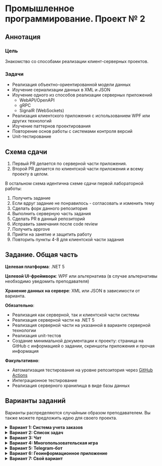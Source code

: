 # Промышленное программирование. Проект № 2

## Аннотация

### Цель
Знакомство со способами реализации клиент-серверных проектов.

### Задачи
* Реализация объектно-ориентированной модели данных
* Изучение сериализации данных в XML и JSON
* Изучение одного из способов реализации серверных приложений
  * WebAPI/OpenAPI
  * gRPC
  * SignalR (WebSockets)
* Реализация клиентского приложения с использованием WPF или других технологий
* Изучение паттернов проектирования
* Повторение основ работы с системами контроля версий
* Unit-тестирование

## Схема сдачи

1. Первый PR делается по серверной части приложения.
2. Второй PR делается по клиентской части приложения и всему проекту в целом.

В остальном схема идентична схеме сдачи первой лабораторной работы:
1. Получить задание
2. Если вдруг задание не понравилось - согласовать и изменить тему
3. Сделать форк данного репозитория
4. Выполнить серверную часть задания
5. Сделать PR в данный репозиторий
6. Исправить замечания после code review
7. Получить approve 
8. Прийти на занятие и защитить работу
9. Повторить пункты 4-8 для клиентской части задания

## Задание. Общая часть

**Целевая платформа**: .NET 5

**Целевой UI-фреймворк**: WPF или альтернатива (в случае альтернативы необходимо уведомить преподавателя)

**Хранение данных на сервере**: XML или JSON в зависимости от варианта.

**Обязательно**:
* Реализация как серверной, так и клиентской части системы
* Реализация серверной части на .NET 5
* Реализация серверной части на указанной в варианте серверной технологии
* Реализация unit-тестов
* Создание минимальной документации к проекту: страница на GitHub с информацией о задании, скриншоты приложения и прочая информация

**Факультативно**:
* Автоматизация тестирования на уровне репозитория через [GitHub Actions](https://docs.github.com/en/actions/learn-github-actions/understanding-github-actions)
* Интеграционное тестирование
* Реализация серверного хранилища в виде базы данных

## Варианты заданий

Варианты распределяются случайным образом преподавателем.
Вы также можете предложить идею для своего проекта.

<details>
  <summary><strong>Вариант 1: Система учета заказов</strong></summary>
  <p></p>

  Вы разрабатываете систему по продаже свежих фруктов.
  Пользователем системы является поставщик продукции, которому необходимо вести учет сведений о продажах.

  Минимальный функционал:
  - хранение информации о продуктах
  - хранение информации о клиентах
  - хранение информации о заказах
  - выполнение CRUD-операций с перечисленными выше сущностями
  - управление статусами заказов
  - вывод отчета за месяц - самые продающиеся продукты и их суммарная стоимость

  Варианты серверных технологий:
  - OpenAPI
  - gRPC
</details>

<details>
  <summary><strong>Вариант 2: Список задач</strong></summary>
  <p></p>

  Вы разрабатываете корпоративную систему ведения задач.

  Задачи представляют собой:
  - текстовый заголовок 
  - текстовое описание
  - статус
  - кому назначена
  - набор тэгов, ассоциированных с задачей

  Минимальный функционал:
  - хранение информации о задачах
  - хранение информации об исполнителях задач
  - хранение информации о тэгах
  - выполнение CRUD-операций с перечисленными выше сущностями
  - управление статусами задач

  Варианты серверных технологий:
  - OpenAPI
  - gRPC
</details>

<details>
  <summary><strong>Вариант 3: Чат</strong></summary>
  <p></p>

  Вы разрабатываете чат для обмена текстовыми сообщениями между пользователями.

  Минимальный функционал:
  - хранение информации о пользователях на сервере
  - хранение истории сообщений на клиентах
  - поддержка групповых чатов с сохранением истории и состава группы на сервере

  Варианты серверных технологий:  
  - gRPC
  - SignalR
</details>

<details>
  <summary><strong>Вариант 4: Многопользовательская игра</strong></summary>
  <p></p>

  Вы разрабатываете игру, в которую могут одновременно играть несколько пользователей.

  Варианты:
  - Driving game - "гонки"
  - Snake game - "змейка"
  - Pong game - "пинг-понг"

  Минимальный функционал:
  - обеспечение работы нескольких пользователей
  - хранение информации о пользователях на сервере
  - хранение информации о набранных очках на сервере

  В качестве клиентского приложения может выступать как WPF-приложение, так и Unity

  Варианты серверных технологий:  
  - gRPC
  - SignalR
</details>

<details>
  <summary><strong>Вариант 5: Telegram-бот</strong></summary>
  <p></p>

  Необходимо реализовать бота для Telegram, который будет оповещать в нужное время пользователя о предстоящем событии (например, предстоящей лекции).

  Перечень событий должен храниться на сервере

  Добавление события должно производиться в клиентском приложении (вне Telegram)

  Минимальный функционал:
  - хранение событий в привязке к пользователю
  - обеспечение CRUD-операций с событиями
  - поддержка повторяемых событий (например, раз в неделю в указанное время)

  Библиотека для работы с API Telegram: https://github.com/TelegramBots/telegram.bot

  Варианты серверных технологий:  
  - OpenAPI
  - gRPC
</details>

<details>
  <summary><strong>Вариант 6: Геоинформационное приложение</strong></summary>
  <p></p>

  Вы разрабатываете приложение для отображения банкоматов на карте.

  Каждый банкомат должен содержать информацию:
  - о банке
  - количестве денежных средств

  Оператор системы может изменять количество денежных средств.

  В клиентском приложении необходимо обеспечить функционал:
  - отображения объектов на карте
  - при выборе объекта на карте необходимо отобразить информацию о нем
  - изменения количества денежных средств в конкретном банкомате

  Компонент для отображения карты: http://mapsui.com/documentation/getting-started-wpf.html

  Сведения о банкоматах: https://github.com/itsec-labs/dotnet-2/blob/main/atm.geojson

  Варианты серверных технологий:  
  - OpenAPI
  - gRPC
</details>


<details>
  <summary><strong>Вариант 7: Свой вариант</strong></summary>
  <p></p>

  Вы разрабатываете приложение на свою собственную тему.

  Тема и минимальный разрабатываемый функционал должны быть согласованы с преподавателем.

  Возможные источники данных:
  - https://data.gov.ru/
</details>
